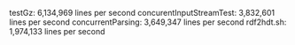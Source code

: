 testGz: 6,134,969 lines per second
concurentInputStreamTest: 3,832,601 lines per second
concurrentParsing: 3,649,347 lines per second
rdf2hdt.sh: 1,974,133 lines per second
